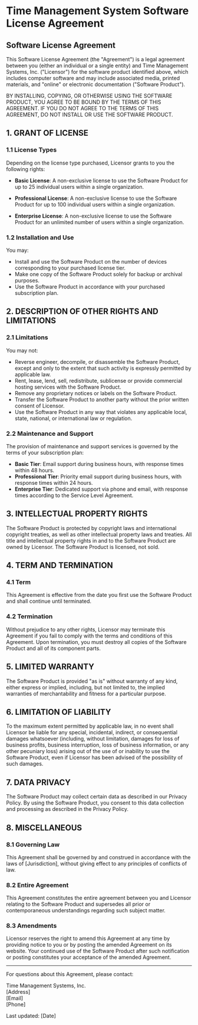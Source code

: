 # Time Management System Software License Agreement

## Software License Agreement

This Software License Agreement (the "Agreement") is a legal agreement between you (either an individual or a single entity) and Time Management Systems, Inc. ("Licensor") for the software product identified above, which includes computer software and may include associated media, printed materials, and "online" or electronic documentation ("Software Product").

BY INSTALLING, COPYING, OR OTHERWISE USING THE SOFTWARE PRODUCT, YOU AGREE TO BE BOUND BY THE TERMS OF THIS AGREEMENT. IF YOU DO NOT AGREE TO THE TERMS OF THIS AGREEMENT, DO NOT INSTALL OR USE THE SOFTWARE PRODUCT.

## 1. GRANT OF LICENSE

### 1.1 License Types

Depending on the license type purchased, Licensor grants to you the following rights:

- **Basic License**: A non-exclusive license to use the Software Product for up to 25 individual users within a single organization.
  
- **Professional License**: A non-exclusive license to use the Software Product for up to 100 individual users within a single organization.
  
- **Enterprise License**: A non-exclusive license to use the Software Product for an unlimited number of users within a single organization.

### 1.2 Installation and Use

You may:
- Install and use the Software Product on the number of devices corresponding to your purchased license tier.
- Make one copy of the Software Product solely for backup or archival purposes.
- Use the Software Product in accordance with your purchased subscription plan.

## 2. DESCRIPTION OF OTHER RIGHTS AND LIMITATIONS

### 2.1 Limitations

You may not:
- Reverse engineer, decompile, or disassemble the Software Product, except and only to the extent that such activity is expressly permitted by applicable law.
- Rent, lease, lend, sell, redistribute, sublicense or provide commercial hosting services with the Software Product.
- Remove any proprietary notices or labels on the Software Product.
- Transfer the Software Product to another party without the prior written consent of Licensor.
- Use the Software Product in any way that violates any applicable local, state, national, or international law or regulation.

### 2.2 Maintenance and Support

The provision of maintenance and support services is governed by the terms of your subscription plan:

- **Basic Tier**: Email support during business hours, with response times within 48 hours.
- **Professional Tier**: Priority email support during business hours, with response times within 24 hours.
- **Enterprise Tier**: Dedicated support via phone and email, with response times according to the Service Level Agreement.

## 3. INTELLECTUAL PROPERTY RIGHTS

The Software Product is protected by copyright laws and international copyright treaties, as well as other intellectual property laws and treaties. All title and intellectual property rights in and to the Software Product are owned by Licensor. The Software Product is licensed, not sold.

## 4. TERM AND TERMINATION

### 4.1 Term

This Agreement is effective from the date you first use the Software Product and shall continue until terminated.

### 4.2 Termination

Without prejudice to any other rights, Licensor may terminate this Agreement if you fail to comply with the terms and conditions of this Agreement. Upon termination, you must destroy all copies of the Software Product and all of its component parts.

## 5. LIMITED WARRANTY

The Software Product is provided "as is" without warranty of any kind, either express or implied, including, but not limited to, the implied warranties of merchantability and fitness for a particular purpose.

## 6. LIMITATION OF LIABILITY

To the maximum extent permitted by applicable law, in no event shall Licensor be liable for any special, incidental, indirect, or consequential damages whatsoever (including, without limitation, damages for loss of business profits, business interruption, loss of business information, or any other pecuniary loss) arising out of the use of or inability to use the Software Product, even if Licensor has been advised of the possibility of such damages.

## 7. DATA PRIVACY

The Software Product may collect certain data as described in our Privacy Policy. By using the Software Product, you consent to this data collection and processing as described in the Privacy Policy.

## 8. MISCELLANEOUS

### 8.1 Governing Law

This Agreement shall be governed by and construed in accordance with the laws of [Jurisdiction], without giving effect to any principles of conflicts of law.

### 8.2 Entire Agreement

This Agreement constitutes the entire agreement between you and Licensor relating to the Software Product and supersedes all prior or contemporaneous understandings regarding such subject matter.

### 8.3 Amendments

Licensor reserves the right to amend this Agreement at any time by providing notice to you or by posting the amended Agreement on its website. Your continued use of the Software Product after such notification or posting constitutes your acceptance of the amended Agreement.

---

For questions about this Agreement, please contact:

Time Management Systems, Inc.  
[Address]  
[Email]  
[Phone]

Last updated: [Date] 